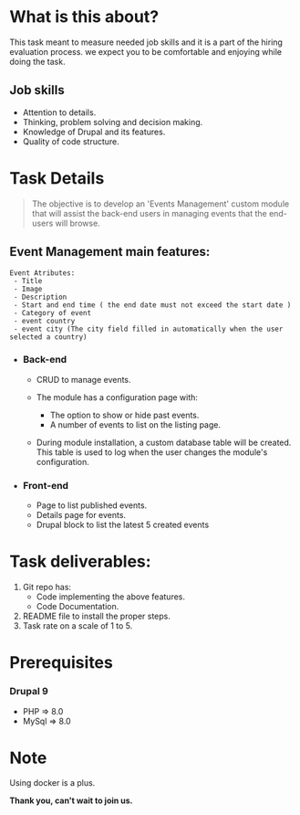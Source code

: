 # What is this about?
This task meant to measure needed job skills and it is a part of the hiring evaluation process. we expect you to be comfortable and enjoying while doing the task.
## Job skills
* Attention to details.
* Thinking, problem solving and decision making.
* Knowledge of Drupal and its features.
* Quality of code structure.   



# Task Details
> The objective is to develop an 'Events Management' custom module that will assist the back-end users in managing events that the end-users will browse.



## Event Management main features:

    Event Atributes:
     - Title   
     - Image  
     - Description  
     - Start and end time ( the end date must not exceed the start date )  
     - Category of event   
     - event country  
     - event city (The city field filled in automatically when the user selected a country)  

* ### Back-end
    * CRUD to manage events.
    * The module has a configuration page with:

        * The option to show or hide past events.
        * A number of events to list on the listing page.  
    
    * During module installation, a custom database table will be created. This table is used to log when the user changes the module's configuration.


* ### Front-end
    * Page to list published events.
    * Details page for events.
    * Drupal block to list the latest 5 created events



# Task deliverables:
1. Git repo has: 
    * Code implementing the above features.
    * Code Documentation.
2. README file to install the proper steps.
3. Task rate on a scale of 1 to 5.



# Prerequisites
### Drupal 9
* PHP => 8.0
* MySql => 8.0



# Note
Using docker is a plus.


**Thank you, can't wait to join us.** 
